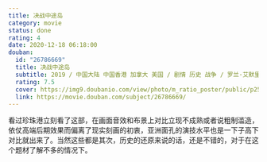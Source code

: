 ```yaml
---
title: 决战中途岛
category: movie
status: done
rating: 4
date: 2020-12-18 06:18:00
douban:
  id: "26786669"
  title: 决战中途岛
  subtitle: 2019 / 中国大陆 中国香港 加拿大 美国 / 剧情 历史 战争 / 罗兰·艾默里奇 / 艾德·斯克林 帕特里克·威尔森
  rating: 7.5
  cover: https://img9.doubanio.com/view/photo/m_ratio_poster/public/p2558678036.jpg
  link: https://movie.douban.com/subject/26786669/
---
```


看过珍珠港立刻看了这部，在画面音效和布景上对比立现不成熟或者说粗制滥造，依仗高端后期效果而偏离了现实刻画的初衷，亚洲面孔的演技水平也是一下子高下对比就出来了。当然这些都是其次，历史的还原来说的话，还是不错的，对于在这个题材了解不多的情况下。